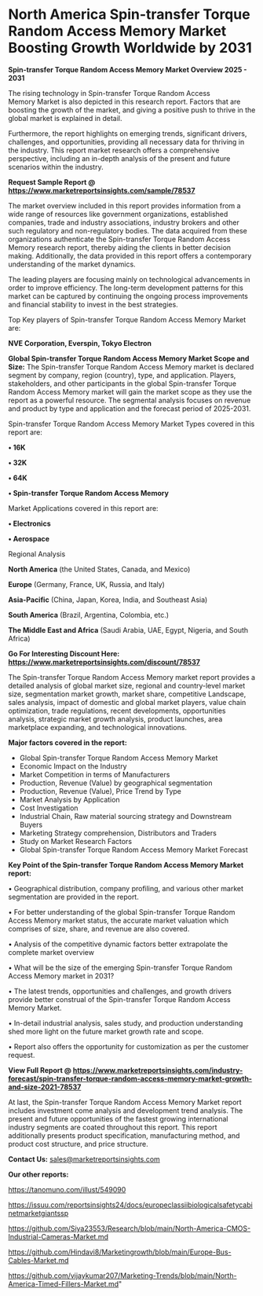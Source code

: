 # North America Spin-transfer Torque Random Access Memory Market Boosting Growth Worldwide by 2031

<Strong> Spin-transfer Torque Random Access Memory Market Overview 2025 - 2031</strong>

The rising technology in Spin-transfer Torque Random Access Memory Market is also depicted in this research report. Factors that are boosting the growth of the market, and giving a positive push to thrive in the global market is explained in detail.

Furthermore, the report highlights on emerging trends, significant drivers, challenges, and opportunities, providing all necessary data for thriving in the industry. This report market research offers a comprehensive perspective, including an in-depth analysis of the present and future scenarios within the industry.

<strong>Request Sample Report @ <a href=https://www.marketreportsinsights.com/sample/78537>https://www.marketreportsinsights.com/sample/78537</a></strong>

The market overview included in this report provides information from a wide range of resources like government organizations, established companies, trade and industry associations, industry brokers and other such regulatory and non-regulatory bodies. The data acquired from these organizations authenticate the Spin-transfer Torque Random Access Memory research report, thereby aiding the clients in better decision making. Additionally, the data provided in this report offers a contemporary understanding of the market dynamics.

The leading players are focusing mainly on technological advancements in order to improve efficiency. The long-term development patterns for this market can be captured by continuing the ongoing process improvements and financial stability to invest in the best strategies.

Top Key players of Spin-transfer Torque Random Access Memory Market are:

<strong>NVE Corporation, Everspin, Tokyo Electron</strong>

<strong><b>Global Spin-transfer Torque Random Access Memory Market Scope and Size:</b></strong>
The Spin-transfer Torque Random Access Memory market is declared segment by company, region (country), type, and application. Players, stakeholders, and other participants in the global Spin-transfer Torque Random Access Memory market will gain the market scope as they use the report as a powerful resource. The segmental analysis focuses on revenue and product by type and application and the forecast period of 2025-2031.

Spin-transfer Torque Random Access Memory Market Types covered in this report are:

<strong>• 16K

• 32K

• 64K

• Spin-transfer Torque Random Access Memory</strong>

Market Applications covered in this report are:

<strong>• Electronics

• Aerospace</strong> 

Regional Analysis

<strong>North America</strong> (the United States, Canada, and Mexico)

<strong>Europe</strong> (Germany, France, UK, Russia, and Italy)

<strong>Asia-Pacific</strong> (China, Japan, Korea, India, and Southeast Asia)

<strong>South America</strong> (Brazil, Argentina, Colombia, etc.)

<strong>The Middle East and Africa</strong> (Saudi Arabia, UAE, Egypt, Nigeria, and South Africa)

<strong>Go For Interesting Discount Here: <a href=https://www.marketreportsinsights.com/discount/78537>https://www.marketreportsinsights.com/discount/78537</a></strong>

The Spin-transfer Torque Random Access Memory market report provides a detailed analysis of global market size, regional and country-level market size, segmentation market growth, market share, competitive Landscape, sales analysis, impact of domestic and global market players, value chain optimization, trade regulations, recent developments, opportunities analysis, strategic market growth analysis, product launches, area marketplace expanding, and technological innovations.

<strong><b>Major factors covered in the report:</b></strong>
<ul>
  <li>Global Spin-transfer Torque Random Access Memory Market </li>
  <li>Economic Impact on the Industry</li>
  <li>Market Competition in terms of Manufacturers</li>
  <li>Production, Revenue (Value) by geographical segmentation</li>
  <li>Production, Revenue (Value), Price Trend by Type</li>
  <li>Market Analysis by Application</li>
  <li>Cost Investigation</li>
  <li>Industrial Chain, Raw material sourcing strategy and Downstream Buyers</li>
  <li>Marketing Strategy comprehension, Distributors and Traders</li>
  <li>Study on Market Research Factors</li>
  <li>Global Spin-transfer Torque Random Access Memory Market Forecast</li>
</ul>

<strong><b>Key Point of the Spin-transfer Torque Random Access Memory Market report:</b></strong>

• Geographical distribution, company profiling, and various other market segmentation are provided in the report.

• For better understanding of the global Spin-transfer Torque Random Access Memory market status, the accurate market valuation which comprises of size, share, and revenue are also covered.

• Analysis of the competitive dynamic factors better extrapolate the complete market overview

• What will be the size of the emerging Spin-transfer Torque Random Access Memory market in 2031?

• The latest trends, opportunities and challenges, and growth drivers provide better construal of the Spin-transfer Torque Random Access Memory Market.

• In-detail industrial analysis, sales study, and production understanding shed more light on the future market growth rate and scope.

• Report also offers the opportunity for customization as per the customer request.

<strong><b>View Full Report @ <a href=https://www.marketreportsinsights.com/industry-forecast/spin-transfer-torque-random-access-memory-market-growth-and-size-2021-78537>https://www.marketreportsinsights.com/industry-forecast/spin-transfer-torque-random-access-memory-market-growth-and-size-2021-78537</a></b></strong>


At last, the Spin-transfer Torque Random Access Memory Market report includes investment come analysis and development trend analysis. The present and future opportunities of the fastest growing international industry segments are coated throughout this report. This report additionally presents product specification, manufacturing method, and product cost structure, and price structure.

<strong>Contact Us:</strong>
sales@marketreportsinsights.com

<strong>Our other reports:</strong>

<a href=https://tanomuno.com/illust/549090>https://tanomuno.com/illust/549090</a>

<a href=https://issuu.com/reportsinsights24/docs/europeclassiibiologicalsafetycabinetmarketgiantssp>https://issuu.com/reportsinsights24/docs/europeclassiibiologicalsafetycabinetmarketgiantssp</a>

<a href=https://github.com/Siya23553/Research/blob/main/North-America-CMOS-Industrial-Cameras-Market.md>https://github.com/Siya23553/Research/blob/main/North-America-CMOS-Industrial-Cameras-Market.md</a>

<a href=https://github.com/Hindavi8/Marketingrowth/blob/main/Europe-Bus-Cables-Market.md>https://github.com/Hindavi8/Marketingrowth/blob/main/Europe-Bus-Cables-Market.md</a>

<a href=https://github.com/vijaykumar207/Marketing-Trends/blob/main/North-America-Timed-Fillers-Market.md>https://github.com/vijaykumar207/Marketing-Trends/blob/main/North-America-Timed-Fillers-Market.md</a>"
